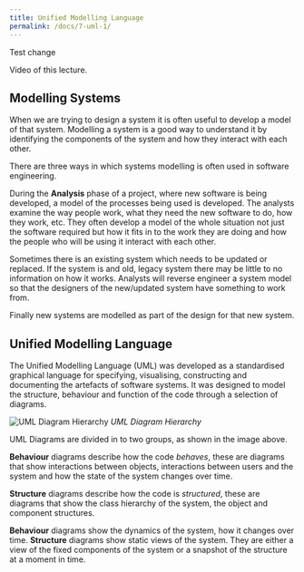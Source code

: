 ```yaml
---
title: Unified Modelling Language
permalink: /docs/7-uml-1/
---
```


Test change 

Video of this lecture.  


## Modelling Systems

When we are trying to design a system it is often useful to develop a model of that system. Modelling a system is a good way to understand it by identifying the components of the system and how they interact with each other.  

There are three ways in which systems modelling is often used in software engineering.  

During the **Analysis** phase of a project, where new software is being developed, a model of the processes being used is developed. The analysts examine the way people work, what they need the new software to do, how they work, etc. They often develop a model of the whole situation not just the software required but how it fits in to the work they are doing and how the people who will be using it interact with each other.   

Sometimes there is an existing system which needs to be updated or replaced. If the system is and old, legacy system there may be little to no information on how it works. Analysts will reverse engineer a system model so that the designers of the new/updated system have something to work from.  

Finally new systems are modelled as part of the design for that new system.  

## Unified Modelling Language

The Unified Modelling Language (UML) was developed as a standardised graphical language for specifying, visualising, constructing and documenting the artefacts of software systems. It was designed to model the structure, behaviour and function of the code through a selection of diagrams.

![UML Diagram Hierarchy](https://ysjprog02.netlify.app/assets/img/topics/7uml/uml_overview.png)
*UML Diagram Hierarchy*  

UML Diagrams are divided in to two groups, as shown in the image above.  

**Behaviour** diagrams describe how the code *behaves*, these are diagrams that show interactions between objects, interactions between users and the system and how the state of the system changes over time.  

**Structure** diagrams describe how the code is *structured*, these are diagrams that show the class hierarchy of the system, the object and component structures.  

**Behaviour** diagrams show the dynamics of the system, how it changes over time. **Structure** diagrams show static views of the system. They are either a view of the fixed components of the system or a snapshot of the structure at a moment in time.  

